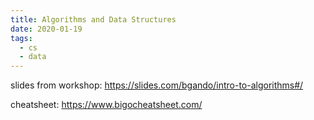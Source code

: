```yaml
---
title: Algorithms and Data Structures
date: 2020-01-19
tags: 
  - cs
  - data
---
```


slides from workshop: https://slides.com/bgando/intro-to-algorithms#/

cheatsheet: https://www.bigocheatsheet.com/
